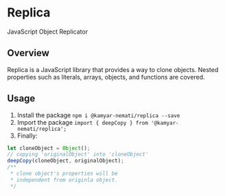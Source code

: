 # Replica
JavaScript Object Replicator

## Overview
Replica is a JavaScript library that provides a way to clone objects. Nested properties such as literals, arrays, objects, and functions are covered.

## Usage
1. Install the package `npm i @kamyar-nemati/replica --save`
2. Import the package `import { deepCopy } from '@kamyar-nemati/replica';`
3. Finally:
```js
let cloneObject = Object();
// copying 'originalObject' into 'cloneObject'
deepCopy(cloneObject, originalObject);
/**
 * clone object's properties will be 
 * independent from originla object.
 */
```